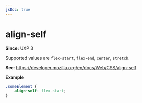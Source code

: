 ```yaml
---
jsDoc: true
---
```

# align-self

**Since:** UXP 3

Supported values are `flex-start`, `flex-end`, `center`, `stretch`.


**See**: https://developer.mozilla.org/en/docs/Web/CSS/align-self

**Example**

```css
.someElement {
    align-self: flex-start;
}
```

